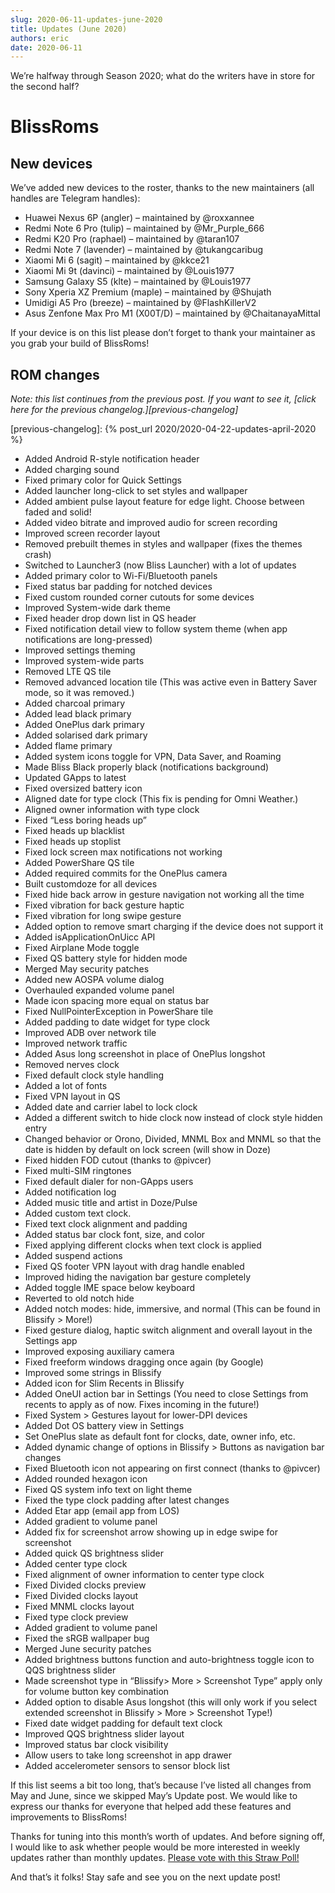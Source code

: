 ```yaml
---
slug: 2020-06-11-updates-june-2020
title: Updates (June 2020)
authors: eric
date: 2020-06-11
---
```


We’re halfway through Season 2020; what do the writers have in store for the second half?

# BlissRoms

## New devices

We’ve added new devices to the roster, thanks to the new maintainers (all handles are Telegram handles):

- Huawei Nexus 6P (angler) – maintained by @roxxannee
- Redmi Note 6 Pro (tulip) – maintained by @Mr_Purple_666
- Redmi K20 Pro (raphael) – maintained by @taran107
- Redmi Note 7 (lavender) – maintained by @tukangcaribug
- Xiaomi Mi 6 (sagit) – maintained by @kkce21
- Xiaomi Mi 9t (davinci) – maintained by @Louis1977
- Samsung Galaxy S5 (klte) – maintained by @Louis1977
- Sony Xperia XZ Premium (maple) – maintained by @Shujath
- Umidigi A5 Pro (breeze) – maintained by @FlashKillerV2
- Asus Zenfone Max Pro M1 (X00T/D) – maintained by @ChaitanayaMittal

If your device is on this list please don’t forget to thank your maintainer as you grab your build of BlissRoms!

## ROM changes

_Note: this list continues from the previous post. If you want to see it, [click here for the previous changelog.][previous-changelog]_

[previous-changelog]: {% post_url 2020/2020-04-22-updates-april-2020 %}

- Added Android R-style notification header
- Added charging sound
- Fixed primary color for Quick Settings
- Added launcher long-click to set styles and wallpaper
- Added ambient pulse layout feature for edge light. Choose between faded and solid!
- Added video bitrate and improved audio for screen recording
- Improved screen recorder layout
- Removed prebuilt themes in styles and wallpaper (fixes the themes crash)
- Switched to Launcher3 (now Bliss Launcher) with a lot of updates
- Added primary color to Wi-Fi/Bluetooth panels
- Fixed status bar padding for notched devices
- Fixed custom rounded corner cutouts for some devices
- Improved System-wide dark theme
- Fixed header drop down list in QS header
- Fixed notification detail view to follow system theme (when app notifications are long-pressed)
- Improved settings theming
- Improved system-wide parts
- Removed LTE QS tile
- Removed advanced location tile (This was active even in Battery Saver mode, so it was removed.)
- Added charcoal primary
- Added lead black primary
- Added OnePlus dark primary
- Added solarised dark primary
- Added flame primary
- Added system icons toggle for VPN, Data Saver, and Roaming
- Made Bliss Black properly black (notifications background)
- Updated GApps to latest
- Fixed oversized battery icon
- Aligned date for type clock (This fix is pending for Omni Weather.)
- Aligned owner information with type clock
- Fixed “Less boring heads up”
- Fixed heads up blacklist
- Fixed heads up stoplist
- Fixed lock screen max notifications not working
- Added PowerShare QS tile
- Added required commits for the OnePlus camera
- Built customdoze for all devices
- Fixed hide back arrow in gesture navigation not working all the time
- Fixed vibration for back gesture haptic
- Fixed vibration for long swipe gesture
- Added option to remove smart charging if the device does not support it
- Added isApplicationOnUicc API
- Fixed Airplane Mode toggle
- Fixed QS battery style for hidden mode
- Merged May security patches
- Added new AOSPA volume dialog
- Overhauled expanded volume panel
- Made icon spacing more equal on status bar
- Fixed NullPointerException in PowerShare tile
- Added padding to date widget for type clock
- Improved ADB over network tile
- Improved network traffic
- Added Asus long screenshot in place of OnePlus longshot
- Removed nerves clock
- Fixed default clock style handling
- Added a lot of fonts
- Fixed VPN layout in QS
- Added date and carrier label to lock clock
- Added a different switch to hide clock now instead of clock style hidden entry
- Changed behavior or Orono, Divided, MNML Box and MNML so that the date is hidden by default on lock screen (will show in Doze)
- Fixed hidden FOD cutout (thanks to @pivcer)
- Fixed multi-SIM ringtones
- Fixed default dialer for non-GApps users
- Added notification log
- Added music title and artist in Doze/Pulse
- Added custom text clock.
- Fixed text clock alignment and padding
- Added status bar clock font, size, and color
- Fixed applying different clocks when text clock is applied
- Added suspend actions
- Fixed QS footer VPN layout with drag handle enabled
- Improved hiding the navigation bar gesture completely
- Added toggle IME space below keyboard
- Reverted to old notch hide
- Added notch modes: hide, immersive, and normal (This can be found in Blissify > More!)
- Fixed gesture dialog, haptic switch alignment and overall layout in the Settings app
- Improved exposing auxiliary camera
- Fixed freeform windows dragging once again (by Google)
- Improved some strings in Blissify
- Added icon for Slim Recents in Blissify
- Added OneUI action bar in Settings (You need to close Settings from recents to apply as of now. Fixes incoming in the future!)
- Fixed System > Gestures layout for lower-DPI devices
- Added Dot OS battery view in Settings
- Set OnePlus slate as default font for clocks, date, owner info, etc.
- Added dynamic change of options in Blissify > Buttons as navigation bar changes
- Fixed Bluetooth icon not appearing on first connect (thanks to @pivcer)
- Added rounded hexagon icon
- Fixed QS system info text on light theme
- Fixed the type clock padding after latest changes
- Added Etar app (email app from LOS)
- Added gradient to volume panel
- Added fix for screenshot arrow showing up in edge swipe for screenshot
- Added quick QS brightness slider
- Added center type clock
- Fixed alignment of owner information to center type clock
- Fixed Divided clocks preview
- Fixed Divided clocks layout
- Fixed MNML clocks layout
- Fixed type clock preview
- Added gradient to volume panel
- Fixed the sRGB wallpaper bug
- Merged June security patches
- Added brightness buttons function and auto-brightness toggle icon to QQS brightness slider
- Made screenshot type in “Blissify> More > Screenshot Type” apply only for volume button key combination
- Added option to disable Asus longshot (this will only work if you select extended screenshot in Blissify > More > Screenshot Type!)
- Fixed date widget padding for default text clock
- Improved QQS brightness slider layout
- Improved status bar clock visibility
- Allow users to take long screenshot in app drawer
- Added accelerometer sensors to sensor block list

If this list seems a bit too long, that’s because I’ve listed all changes from May and June, since we skipped May’s Update post. We would like to express our thanks for everyone that helped add these features and improvements to BlissRoms!

Thanks for tuning into this month’s worth of updates. And before signing off, I would like to ask whether people would be more interested in weekly updates rather than monthly updates. [Please vote with this Straw Poll!][straw-poll]

[straw-poll]: https://www.strawpoll.me/20320280

And that’s it folks! Stay safe and see you on the next update post!

